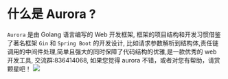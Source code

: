# 什么是 Aurora ?
`Aurora` 是由 Golang 语言编写的 Web 开发框架, 框架的项目结构和开发习惯借鉴了著名框架 `Gin` 和 `Spring Boot` 的开发设计,
比如请求参数解析到结构体,责任链调用的中间件处理,简单且强大的同时保障了代码结构的优雅,是一款优秀的 web 开发工具, 交流群:836414068,
如果您觉得 aurora 不错，或者对您有帮助，请赏颗星吧！
 ![](https://img-1252940994.cos.ap-nanjing.myqcloud.com/Aurora%20Web%20Framework.png)
